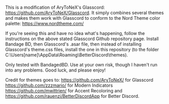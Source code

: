 This is a modification of AryToNeX's Glasscord: https://github.com/AryToNeX/Glasscord.
It simply combines several themes and makes them work with Glasscord to conform to the Nord Theme color palette:
https://www.nordtheme.com/

If you're seeing this and have no idea what's happening, follow the instructions on the above stated Glasscord Github repository page. Install Bandage BD, then Glasscord's .asar file, then instead of installing Glasscord's theme.css files, install the one in this repository (to the folder C:\Users\[name]\AppData\Roaming\BetterDiscord\themes\).

Only tested with BandagedBD. Use at your own risk, though I haven't run into any problems. Good luck, and please enjoy!

Credit for themes goes to:
https://github.com/AryToNeX/ for Glasscord
https://github.com/zzzmario/ for Modern Indicators
https://github.com/mwittrien/ for Accent Recoloring
and https://github.com/rauenzi/BetterDiscordApp for Better Discord.
